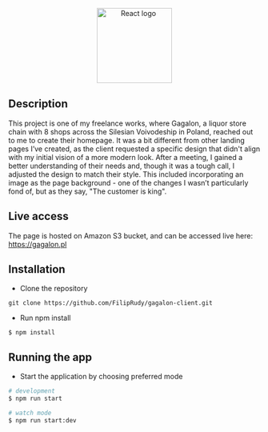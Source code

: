 <p align="center">
  <a href="https://upload.wikimedia.org/wikipedia/commons/thumb/a/a7/React-icon.svg/2300px-React-icon.svg.png" target="blank"><img src="https://upload.wikimedia.org/wikipedia/commons/thumb/a/a7/React-icon.svg/2300px-React-icon.svg.png" width="150" alt="React logo" /></a>
</p>

## Description

This project is one of my freelance works, where Gagalon, a liquor store chain with 8 shops across the Silesian Voivodeship in Poland, reached out to me to create their homepage. It was a bit different from other landing pages I’ve created, as the client requested a specific design that didn't align with my initial vision of a more modern look. After a meeting, I gained a better understanding of their needs and, though it was a tough call, I adjusted the design to match their style. This included incorporating an image as the page background - one of the changes I wasn’t particularly fond of, but as they say, "The customer is king".

## Live access

The page is hosted on Amazon S3 bucket, and can be accessed live here: https://gagalon.pl

## Installation

* Clone the repository
```
git clone https://github.com/FilipRudy/gagalon-client.git
```

* Run npm install
```
$ npm install
```

## Running the app
* Start the application by choosing preferred mode
```bash
# development
$ npm run start

# watch mode
$ npm run start:dev

```
